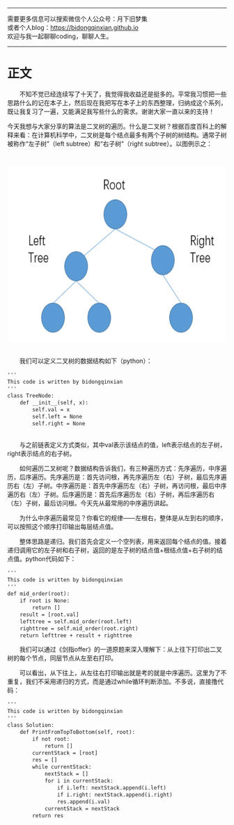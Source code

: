 ***
需要更多信息可以搜索微信个人公众号：月下旧梦集 <br/>
或者个人blog：https://bidongqinxian.github.io <br/>
欢迎与我一起聊聊coding，聊聊人生。
***

# 正文

&emsp;&emsp;不知不觉已经连续写了十天了，我觉得我收益还是挺多的。平常我习惯把一些思路什么的记在本子上，然后现在我把写在本子上的东西整理，归纳成这个系列，既让我复习了一遍，又能满足我写些什么的需求。谢谢大家一直以来的支持！

今天我想与大家分享的算法是二叉树的遍历。什么是二叉树？根据百度百科上的解释来看：在计算机科学中，二叉树是每个结点最多有两个子树的树结构。通常子树被称作“左子树”（left subtree）和“右子树”（right subtree）。以图例示之：

&nbsp;<div align=center><img width = '500' height ='400' src =../../data/algorithm/QQ截图20190420221737.png/></div>

<br/>&emsp;&emsp;我们可以定义二叉树的数据结构如下（python）：

```
'''
This code is written by bidongqinxian
'''
class TreeNode:
    def __init__(self, x):
        self.val = x
        self.left = None
        self.right = None
```

<br/>&emsp;&emsp;与之前链表定义方式类似，其中val表示该结点的值，left表示结点的左子树，right表示结点的右子树。

&emsp;&emsp;如何遍历二叉树呢？数据结构告诉我们，有三种遍历方式：先序遍历，中序遍历，后序遍历。先序遍历是：首先访问根，再先序遍历左（右）子树，最后先序遍历右（左）子树。中序遍历是：首先中序遍历左（右）子树，再访问根，最后中序遍历右（左）子树。后序遍历是：首先后序遍历左（右）子树，再后序遍历右（左）子树，最后访问根。今天先从最常用的中序遍历讲起。

&emsp;&emsp;为什么中序遍历最常见？你看它的规律——左根右，整体是从左到右的顺序，可以按照这个顺序打印输出每层结点值。

&emsp;&emsp;整体思路是递归。我们首先会定义一个空列表，用来返回每个结点的值。接着递归调用它的左子树和右子树，返回的是左子树的结点值+根结点值+右子树的结点值。python代码如下：

```
'''
This code is written by bidongqinxian
'''
def mid_order(root):
    if root is None:
        return []
    result = [root.val]
    lefttree = self.mid_order(root.left)
    righttree = self.mid_order(root.right)
    return lefttree + result + righttree
```

&emsp;&emsp;我们可以通过《剑指offer》的一道原题来深入理解下：从上往下打印出二叉树的每个节点，同层节点从左至右打印。

&emsp;&emsp;可以看出，从下往上，从左往右打印输出就是考的就是中序遍历。这里为了不重复，我们不采用递归的方式，而是通过while循环判断添加。不多说，直接撸代码：

```
'''
This code is written by bidongqinxian
'''
class Solution:
    def PrintFromTopToBottom(self, root):
        if not root:
            return []
        currentStack = [root]
        res = []
        while currentStack:
            nextStack = []
            for i in currentStack:
                if i.left: nextStack.append(i.left)
                if i.right: nextStack.append(i.right)
                res.append(i.val)
            currentStack = nextStack
        return res
```